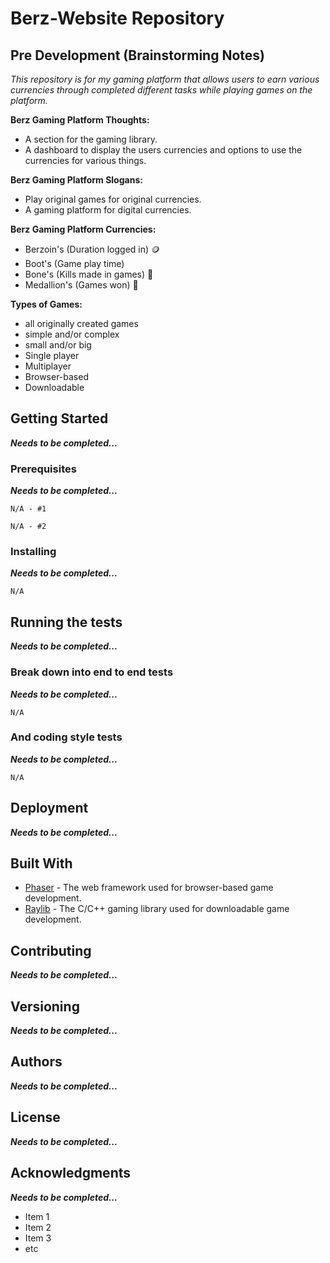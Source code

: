 # Berz-Website Repository

## Pre Development (Brainstorming Notes)

*This repository is for my gaming platform that allows users to earn various currencies through completed different tasks while playing games on the platform.*

**Berz Gaming Platform Thoughts:**

* A section for the gaming library.
* A dashboard to display the users currencies and options to use the currencies for various things.

**Berz Gaming Platform Slogans:**

* Play original games for original currencies.
* A gaming platform for digital currencies.

**Berz Gaming Platform Currencies:**

* Berzoin's (Duration logged in) 🪙
* Boot's (Game play time)
* Bone's (Kills made in games) 🦴
* Medallion's (Games won) 🏅

**Types of Games:**

* all originally created games
* simple and/or complex
* small and/or big
* Single player
* Multiplayer
* Browser-based
* Downloadable

## Getting Started

***Needs to be completed...***

### Prerequisites

***Needs to be completed...***

```
N/A - #1
```

```
N/A - #2
```

### Installing

***Needs to be completed...***

```
N/A
```

## Running the tests

***Needs to be completed...***

### Break down into end to end tests

***Needs to be completed...***

```
N/A
```

### And coding style tests

***Needs to be completed...***

```
N/A
```

## Deployment

***Needs to be completed...***

## Built With

* [Phaser](http://www.phaser.io/) - The web framework used for browser-based game development.
* [Raylib](http://www.raylib.com/) - The C/C++ gaming library used for downloadable game development.

## Contributing

***Needs to be completed...***

## Versioning

***Needs to be completed...***

## Authors

***Needs to be completed...***

## License

***Needs to be completed...***

## Acknowledgments

***Needs to be completed...***

* Item 1
* Item 2
* Item 3
* etc
